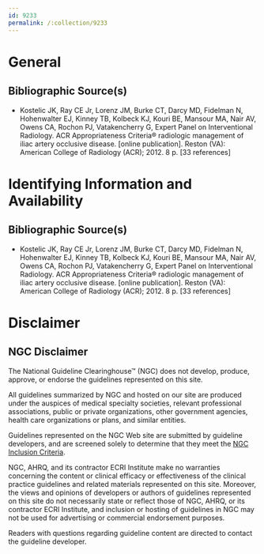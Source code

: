 ```yaml
---
id: 9233
permalink: /:collection/9233
---
```


# General

## Bibliographic Source(s)

- Kostelic JK, Ray CE Jr, Lorenz JM, Burke CT, Darcy MD, Fidelman N, Hohenwalter EJ, Kinney TB, Kolbeck KJ, Kouri BE, Mansour MA, Nair AV, Owens CA, Rochon PJ, Vatakencherry G, Expert Panel on Interventional Radiology. ACR Appropriateness Criteria® radiologic management of iliac artery occlusive disease. [online publication]. Reston (VA): American College of Radiology (ACR); 2012. 8 p. [33 references]

# Identifying Information and Availability

## Bibliographic Source(s)

- Kostelic JK, Ray CE Jr, Lorenz JM, Burke CT, Darcy MD, Fidelman N, Hohenwalter EJ, Kinney TB, Kolbeck KJ, Kouri BE, Mansour MA, Nair AV, Owens CA, Rochon PJ, Vatakencherry G, Expert Panel on Interventional Radiology. ACR Appropriateness Criteria® radiologic management of iliac artery occlusive disease. [online publication]. Reston (VA): American College of Radiology (ACR); 2012. 8 p. [33 references]

# Disclaimer

## NGC Disclaimer

The National Guideline Clearinghouse™ (NGC) does not develop, produce, approve, or endorse the guidelines represented on this site.

All guidelines summarized by NGC and hosted on our site are produced under the auspices of medical specialty societies, relevant professional associations, public or private organizations, other government agencies, health care organizations or plans, and similar entities.

Guidelines represented on the NGC Web site are submitted by guideline developers, and are screened solely to determine that they meet the [NGC Inclusion Criteria](/help-and-about/summaries/inclusion-criteria).

NGC, AHRQ, and its contractor ECRI Institute make no warranties concerning the content or clinical efficacy or effectiveness of the clinical practice guidelines and related materials represented on this site. Moreover, the views and opinions of developers or authors of guidelines represented on this site do not necessarily state or reflect those of NGC, AHRQ, or its contractor ECRI Institute, and inclusion or hosting of guidelines in NGC may not be used for advertising or commercial endorsement purposes.

Readers with questions regarding guideline content are directed to contact the guideline developer.

